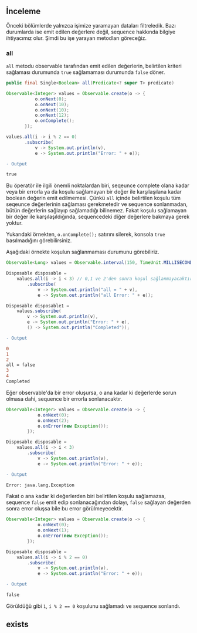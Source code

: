 ## İnceleme

Önceki bölümlerde yalnızca işimize yaramayan dataları filtreledik. Bazı durumlarda ise emit edilen değerlere değil, sequence hakkında bilgiye ihtiyacımız olur. Şimdi bu işe yarayan metodları göreceğiz.

### all
 
 `all` metodu observable tarafından emit edilen değerlerin, belirtilen kriteri sağlaması durumunda `true` sağlamaması durumunda `false` döner. 
 
 ```java
public final Single<Boolean> all(Predicate<? super T> predicate) 
 ```
 
 ```java
 Observable<Integer> values = Observable.create(o -> {
            o.onNext(0);
            o.onNext(10);
            o.onNext(10);
            o.onNext(12);
            o.onComplete();
        });

values.all(i -> i % 2 == 0)
        .subscribe(
            v -> System.out.println(v),
            e -> System.out.println("Error: " + e));
 ```
 
 ```diff
 - Output
 
 true
 ```
 
Bu öperatör ile ilgili önemli noktalardan biri, seqeunce complete olana kadar veya bir errorla ya da koşulu sağlamayan bir değer ile karşılaşılana kadar boolean değerin emit edilmemesi. Çünkü `all` içinde belirtilen koşulu tüm seqeunce değerlerinin sağlaması gerekmetedir ve sequence sonlanmadan, bütün değerlerin sağlayıp sağlamadığı bilinemez. Fakat koşulu sağlamayan bir değer ile karşılaşıldığında, sequencedeki diğer değerlere bakmaya gerek yoktur.

Yukarıdaki örnekten, `o.onComplete();` satırını silerek, konsola `true` basılmadığını görebilirsiniz.

Aşağıdaki örnekte koşulun sağlanmaması durumunu görebiliriz.

```java
Observable<Long> values = Observable.interval(150, TimeUnit.MILLISECONDS).take(5);

Disposable disposable =
    values.all(i -> i < 3) // 0,1 ve 2'den sonra koşul sağlanmayacaktır
        .subscribe(
            v -> System.out.println("all = " + v),
            e -> System.out.println("all Error: " + e));

Disposable disposable1 =
    values.subscribe(
        v -> System.out.println(v),
        e -> System.out.println("Error: " + e),
        () -> System.out.println("Completed"));
```

```diff
- Output

0
1
2
all = false
3
4
Completed
```


Eğer observable'da bir error oluşursa, o ana kadar ki değerlerde sorun olmasa dahi, sequence bir errorla sonlanacaktır.

```java
Observable<Integer> values = Observable.create(o -> {
            o.onNext(0);
            o.onNext(2);
            o.onError(new Exception());
        });

Disposable disposable =
    values.all(i -> i < 3)
        .subscribe(
            v -> System.out.println(v),
            e -> System.out.println("Error: " + e));
```

```diff
- Output

Error: java.lang.Exception
```

Fakat o ana kadar ki değerlerden biri belirtilen koşulu sağlamazsa, sequence `false` emit edip sonlanacağından dolayı, `false` sağlayan değerden sonra error oluşsa bile bu error görülmeyecektir.


```java
Observable<Integer> values = Observable.create(o -> {
            o.onNext(0);
            o.onNext(1);
            o.onError(new Exception());
        });

Disposable disposable =
    values.all(i -> i % 2 == 0)
        .subscribe(
            v -> System.out.println(v),
            e -> System.out.println("Error: " + e));
```

```diff
- Output

false
```

Görüldüğü gibi `1`, `i % 2 == 0` koşulunu sağlamadı ve sequence sonlandı.

## exists



  

 
 